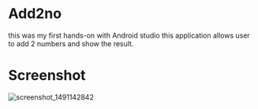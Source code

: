 # Add2no
this was my first hands-on with Android studio
this application allows user to add 2 numbers and show the result.
# Screenshot
![screenshot_1491142842](https://cloud.githubusercontent.com/assets/26799985/24587998/bff35398-17dd-11e7-99a4-3bcbf2571c10.png)

